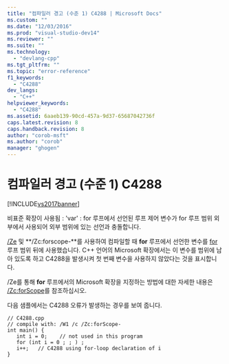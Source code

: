 ```yaml
---
title: "컴파일러 경고 (수준 1) C4288 | Microsoft Docs"
ms.custom: ""
ms.date: "12/03/2016"
ms.prod: "visual-studio-dev14"
ms.reviewer: ""
ms.suite: ""
ms.technology: 
  - "devlang-cpp"
ms.tgt_pltfrm: ""
ms.topic: "error-reference"
f1_keywords: 
  - "C4288"
dev_langs: 
  - "C++"
helpviewer_keywords: 
  - "C4288"
ms.assetid: 6aaeb139-90cd-457a-9d37-65687042736f
caps.latest.revision: 8
caps.handback.revision: 8
author: "corob-msft"
ms.author: "corob"
manager: "ghogen"
---
```

# 컴파일러 경고 (수준 1) C4288
[!INCLUDE[vs2017banner](../../assembler/inline/includes/vs2017banner.md)]

비표준 확장이 사용됨 : 'var' : for 루프에서 선언된 루프 제어 변수가 for 루프 범위 외부에서 사용되어 외부 범위에 있는 선언과 충돌합니다.  
  
 [\/Ze](../../build/reference/za-ze-disable-language-extensions.md) 및 **\/Zc:forscope\-**를 사용하여 컴파일할 때 **for** 루프에서 선언한 변수를 [for](../../cpp/for-statement-cpp.md) 루프 범위 뒤에 사용했습니다.  C\+\+ 언어의 Microsoft 확장에서는 이 변수를 범위에 남아 있도록 하고 C4288을 발생시켜 첫 번째 변수을 사용하지 않았다는 것을 표시합니다.  
  
 \/Ze를 통해 **for** 루프에서의 Microsoft 확장을 지정하는 방법에 대한 자세한 내용은 [\/Zc:forScope](../../build/reference/zc-forscope-force-conformance-in-for-loop-scope.md)를 참조하십시오.  
  
 다음 샘플에서는 C4288 오류가 발생하는 경우를 보여 줍니다.  
  
```  
// C4288.cpp  
// compile with: /W1 /c /Zc:forScope-  
int main() {  
   int i = 0;    // not used in this program  
   for (int i = 0 ; ; ) ;  
   i++;   // C4288 using for-loop declaration of i  
}  
```